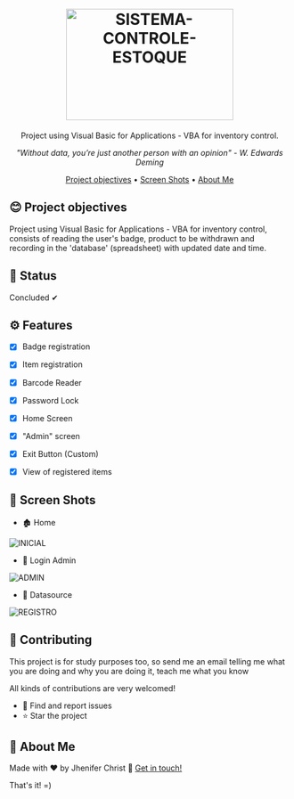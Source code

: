 <h1 align="center">
  <br>
  <img src="https://user-images.githubusercontent.com/85563316/148098681-9ee208be-4bb4-47b6-a37b-f27ca3845c4a.JPG" alt="SISTEMA-CONTROLE-ESTOQUE" height="200" width="300">

</h1>

<p align="center">Project using Visual Basic for Applications - VBA for inventory control.</p>

<p align="center"><i>"Without data, you’re just another person with an opinion" - W. Edwards Deming</i> </p>


<p align="center">
  <a href="#blush-project-objectives">Project objectives</a> •
  <a href="#dizzy-screen-shots">Screen Shots</a> •
  <a href="#art-about-me">About Me</a>
</p>


## :blush: **Project objectives**

Project using Visual Basic for Applications - VBA for inventory control, consists of reading the user's badge, product to be withdrawn and recording in the 'database' (spreadsheet) with updated date and time.

## 🚀 **Status**

Concluded ✔

## ⚙ **Features**

- [x] Badge registration
- [x] Item registration
- [x] Barcode Reader
- [x] Password Lock
- [x] Home Screen
- [x] "Admin" screen
- [x] Exit Button (Custom)
- [x] View of registered items


## :dizzy: **Screen Shots**

* 🏚 Home

![INICIAL](https://user-images.githubusercontent.com/85563316/148103786-9e2f72ab-c951-4179-a74e-0cd04373c067.JPG)

* 🔐 Login Admin

![ADMIN](https://user-images.githubusercontent.com/85563316/148103908-f4db3097-39a5-4f92-ab0a-28adfbf1971d.JPG)

* 🎲 Datasource

![REGISTRO](https://user-images.githubusercontent.com/85563316/148103953-7abfd5ff-c57b-41aa-8f33-1a45dc9ba09a.JPG)


## :handshake: **Contributing**

This project is for study purposes too, so send me an email telling me what you are doing and why you are doing it, teach me what you know

All kinds of contributions are very welcomed!

-   🐛 Find and report issues
-   ⭐️ Star the project


## :art: **About Me**

Made with ♥ by Jhenifer Christ :wave: [Get in touch!](https://www.linkedin.com/in/jjheniferchrist/)


That's it! =)


